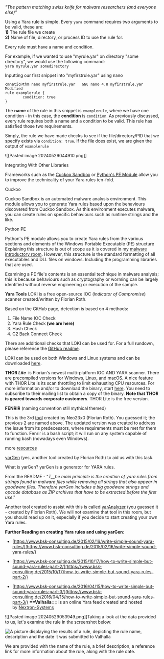 _"The pattern matching swiss knife for malware researchers (and everyone else)"_

Using a Yara rule is simple. Every `yara` command requires two arguments to be valid, these are:  
**1)** The rule file we create  
**2)** Name of file, directory, or process ID to use the rule for.  
  
Every rule must have a name and condition.  
  
For example, if we wanted to use "myrule.yar" on directory "some directory", we would use the following command:  
`yara myrule.yar somedirectory`

Inputting our first snippet into "myfirstrule.yar" using nano

```shell-session
cmnatic@thm nano myfirstrule.yar   GNU nano 4.8 myfirstrule.yar Modified
rule examplerule {
        condition: true
}
```

The **name** of the rule in this snippet is `examplerule`, where we have one condition - in this case, the **condition** is `condition`. As previously discussed, every rule requires both a name and a condition to be valid. This rule has satisfied those two requirements.  
  
Simply, the rule we have made checks to see if the file/directory/PID that we specify exists via `condition: true`. If the file does exist, we are given the output of `examplerule`


![[Pasted image 20240529044910.png]]

Integrating With Other Libraries  

Frameworks such as the [Cuckoo Sandbox](https://cuckoosandbox.org/) or [Python's PE Module](https://pypi.org/project/pefile/) allow you to improve the technicality of your Yara rules ten-fold.  

Cuckoo

Cuckoo Sandbox is an automated malware analysis environment. This module allows you to generate Yara rules based upon the behaviours discovered from Cuckoo Sandbox. As this environment executes malware, you can create rules on specific behaviours such as runtime strings and the like.


Python PE

Python's PE module allows you to create Yara rules from the various sections and elements of the Windows Portable Executable (PE) structure
Explaining this structure is out of scope as it is covered in my [malware introductory room](https://tryhackme.com/room/malmalintroductory). However, this structure is the standard formatting of all executables and DLL files on windows. Including the programming libraries that are used. 

Examining a PE file's contents is an essential technique in malware analysis; this is because behaviours such as cryptography or worming can be largely identified without reverse engineering or execution of the sample.

**Yara Tools**
LOKI is a free open-source IOC (_Indicator of Compromise_) scanner created/written by Florian Roth.

Based on the GitHub page, detection is based on 4 methods:

1. File Name IOC Check
2. Yara Rule Check **(we are here)**
3. Hash Check
4. C2 Back Connect Check

There are additional checks that LOKI can be used for. For a full rundown, please reference the [GitHub readme](https://github.com/Neo23x0/Loki/blob/master/README.md).

LOKI can be used on both Windows and Linux systems and can be downloaded [here](https://github.com/Neo23x0/Loki/releases).


**THOR _Lite_** 
is Florian's newest multi-platform IOC AND YARA scanner. There are precompiled versions for Windows, Linux, and macOS. A nice feature with THOR Lite is its scan throttling to limit exhausting CPU resources. For more information and/or to download the binary, start [here](https://www.nextron-systems.com/thor-lite/). You need to subscribe to their mailing list to obtain a copy of the binary. **Note that THOR is geared towards corporate customers**. THOR Lite is the free version.

**FENRIR** (naming convention still mythical themed)

This is the 3rd [tool](https://github.com/Neo23x0/Fenrir) created by Neo23x0 (Florian Roth). You guessed it; the previous 2 are named above. The updated version was created to address the issue from its predecessors, where requirements must be met for them to function. Fenrir is a bash script; it will run on any system capable of running bash (nowadays even Windows).

more [resources](https://github.com/InQuest/awesome-yara) 


[yarGen](https://github.com/Neo23x0/yarGen) (yes, another tool created by Florian Roth) to aid us with this task.

What is yarGen? yarGen is a generator for YARA rules.

From the README - "_T__he main principle is the creation of yara rules from strings found in malware files while removing all strings that also appear in goodware files. Therefore yarGen includes a big goodware strings and opcode database as ZIP archives that have to be extracted before the first use_."

Another tool created to assist with this is called [yarAnalyzer](https://github.com/Neo23x0/yarAnalyzer/) (you guessed it - created by Florian Roth). We will not examine that tool in this room, but you should read up on it, especially if you decide to start creating your own Yara rules. 

**Further Reading on creating Yara rules and using yarGen**:

- [https://www.bsk-consulting.de/2015/02/16/write-simple-sound-yara-rules/](https://www.bsk-consulting.de/2015/02/16/write-simple-sound-yara-rules/)  
    
- [https://www.bsk-consulting.de/2015/10/17/how-to-write-simple-but-sound-yara-rules-part-2/](https://www.bsk-consulting.de/2015/10/17/how-to-write-simple-but-sound-yara-rules-part-2/)
- [https://www.bsk-consulting.de/2016/04/15/how-to-write-simple-but-sound-yara-rules-part-3/](https://www.bsk-consulting.de/2016/04/15/how-to-write-simple-but-sound-yara-rules-part-3/)
**==Valhalla==** is an online Yara feed created and hosted by [Nextron-Systems](https://www.nextron-systems.com/valhalla/)


![[Pasted image 20240529053949.png]]Taking a look at the data provided to us, let's examine the rule in the screenshot below:

![A picture displaying the results of a rule, depicting the rule name, description and the date it was submitted to Valhalla](https://assets.tryhackme.com/additional/yara/yara14.png)  

We are provided with the name of the rule, a brief description, a reference link for more information about the rule, along with the rule date.
